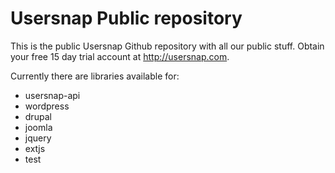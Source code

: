 Usersnap Public repository
==========================
This is the public Usersnap Github repository with all our public stuff. Obtain your free 15 day trial account at http://usersnap.com.

Currently there are libraries available for:
 - usersnap-api
 - wordpress
 - drupal
 - joomla
 - jquery
 - extjs
 - test
